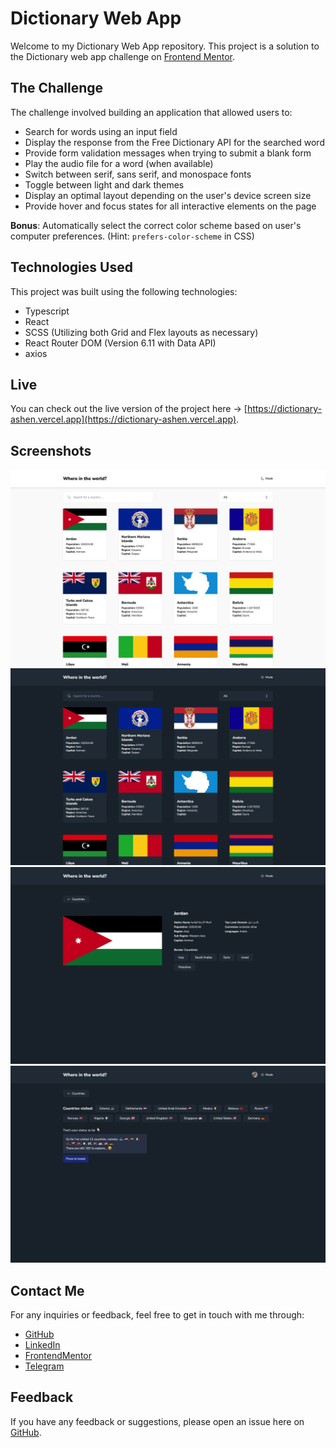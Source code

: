 # Dictionary Web App

Welcome to my Dictionary Web App repository. This project is a solution to the Dictionary web app challenge on [Frontend Mentor](https://www.frontendmentor.io).

## The Challenge

The challenge involved building an application that allowed users to:

- Search for words using an input field
- Display the response from the Free Dictionary API for the searched word
- Provide form validation messages when trying to submit a blank form
- Play the audio file for a word (when available)
- Switch between serif, sans serif, and monospace fonts
- Toggle between light and dark themes
- Display an optimal layout depending on the user's device screen size
- Provide hover and focus states for all interactive elements on the page

**Bonus**: Automatically select the correct color scheme based on user's computer preferences. (Hint: `prefers-color-scheme` in CSS)

## Technologies Used

This project was built using the following technologies:

- Typescript
- React
- SCSS (Utilizing both Grid and Flex layouts as necessary)
- React Router DOM (Version 6.11 with Data API)
- axios

## Live

You can check out the live version of the project here -> [https://dictionary-ashen.vercel.app](https://dictionary-ashen.vercel.app).

## Screenshots

![screenshot-1](./screenshots/screnshot-1.png)
![screenshot-2](./screenshots/screnshot-2.png)
![screenshot-3](./screenshots/screnshot-3.png)
![screenshot-4](./screenshots/screnshot-4.png)

## Contact Me

For any inquiries or feedback, feel free to get in touch with me through:

- [GitHub](https://github.com/vladislav-gorovenko)
- [LinkedIn](https://www.linkedin.com/in/vladislavgorovenko/)
- [FrontendMentor](https://www.frontendmentor.io/profile/martinideniam/)
- [Telegram](https://t.me/vlad_webdev_iam)

## Feedback

If you have any feedback or suggestions, please open an issue here on [GitHub](https://github.com/vladislav-gorovenko/dictionary/issues).
